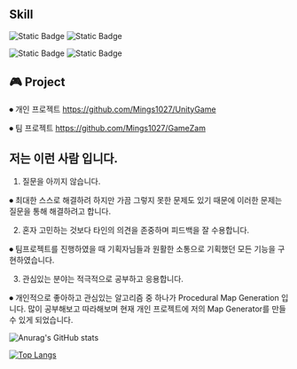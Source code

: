 ##  Skill
![Static Badge](https://img.shields.io/badge/Tool-Unity-white)
![Static Badge](https://img.shields.io/badge/Language-C%23-brightgreen)

![Static Badge](https://img.shields.io/badge/Modeling-Blender-orange)
![Static Badge](https://img.shields.io/badge/Version_Control-Github-purple)


## 🎮 Project

⏺︎ 개인 프로젝트 https://github.com/Mings1027/UnityGame

⏺︎ 팀 프로젝트 https://github.com/Mings1027/GameZam

## 저는 이런 사람 입니다.

1. 질문을 아끼지 않습니다.

⏺︎ 최대한 스스로 해결하려 하지만 가끔 그렇지 못한 문제도 있기 때문에 이러한 문제는 질문을 통해 해결하려고 합니다.

2. 혼자 고민하는 것보다 타인의 의견을 존중하며 피드백을 잘 수용합니다.

⏺︎ 팀프로젝트를 진행하였을 때 기획자님들과 원활한 소통으로 기획했던 모든 기능을 구현하였습니다.

3. 관심있는 분야는 적극적으로 공부하고 응용합니다.

⏺︎ 개인적으로 좋아하고 관심있는 알고리즘 중 하나가 Procedural Map Generation 입니다. 많이 공부해보고 따라해보며 현재 개인 프로젝트에 저의 Map Generator를 만들 수 있게 되었습니다.

![Anurag's GitHub stats](https://github-readme-stats.vercel.app/api?username=Mings1027&show_icons=true&theme=github_dark)

<!-- [![Readme Card](https://github-readme-stats.vercel.app/api/pin/?username=Mings1027&repo=UnityGame)](https://github.com/Mings1027) -->

[![Top Langs](https://github-readme-stats.vercel.app/api/top-langs/?username=Mings1027&layout=compact)](https://github.com/Mings1027)

